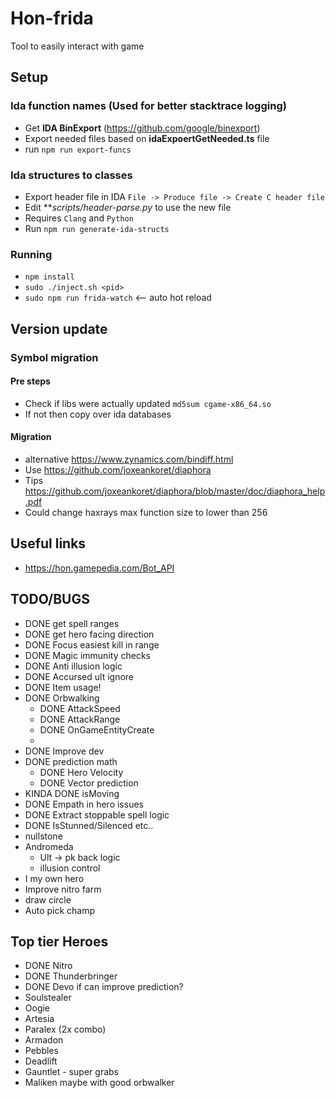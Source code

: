 # Hon-frida
Tool to easily interact with game

## Setup

### Ida function names (Used for better stacktrace logging)
* Get **IDA BinExport** (https://github.com/google/binexport)
* Export needed files based on **idaExpoertGetNeeded.ts** file
* run `npm run export-funcs`

### Ida structures to classes
* Export header file in IDA `File -> Produce file -> Create C header file`
* Edit ***scripts/header-parse.py* to use the new file
* Requires `Clang` and `Python`
* Run `npm run generate-ida-structs`

### Running

* `npm install`
* `sudo ./inject.sh <pid>`
* `sudo npm run frida-watch` <-- auto hot reload

## Version update

### Symbol migration

#### Pre steps
* Check if libs were actually updated `md5sum cgame-x86_64.so`
* If not then copy over ida databases

#### Migration
* alternative https://www.zynamics.com/bindiff.html
* Use https://github.com/joxeankoret/diaphora
* Tips https://github.com/joxeankoret/diaphora/blob/master/doc/diaphora_help.pdf
* Could change haxrays max function size to lower than 256

## Useful links

* https://hon.gamepedia.com/Bot_API

## TODO/BUGS

* DONE get spell ranges
* DONE get hero facing direction
* DONE Focus easiest kill in range
* DONE Magic immunity checks
* DONE Anti illusion logic 
* DONE Accursed ult ignore
* DONE Item usage!
* DONE Orbwalking
    * DONE AttackSpeed
    * DONE AttackRange
    * DONE OnGameEntityCreate
    *
* DONE Improve dev
* DONE prediction math
    * DONE Hero Velocity
    * DONE Vector prediction
* KINDA DONE isMoving
* DONE Empath in hero issues
* DONE Extract stoppable spell logic 
* DONE IsStunned/Silenced etc..
* nullstone
* Andromeda
    * Ult -> pk back logic
    * illusion control
* I my own hero
* Improve nitro farm
* draw circle
* Auto pick champ

## Top tier Heroes

* DONE Nitro
* DONE Thunderbringer
* DONE Devo if can improve prediction? 
* Soulstealer
* Oogie
* Artesia
* Paralex (2x combo)
* Armadon
* Pebbles
* Deadlift
* Gauntlet - super grabs
* Maliken maybe with good orbwalker